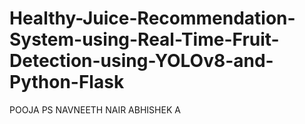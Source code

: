 # Healthy-Juice-Recommendation-System-using-Real-Time-Fruit-Detection-using-YOLOv8-and-Python-Flask
POOJA PS
NAVNEETH NAIR
ABHISHEK A
